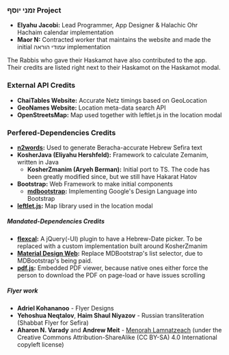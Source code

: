 ### זמני יוסף Project

- **Elyahu Jacobi:** Lead Programmer, App Designer & Halachic Ohr Hachaim calendar implementation
- **Maor N:** Contracted worker that maintains the website and made the initial עמודי הוראה implementation

The Rabbis who gave their Haskamot have also contributed to the app. Their credits are listed right next to their Haskamot on the Haskamot modal.

### External API Credits

- **ChaiTables Website:** Accurate Netz timings based on GeoLocation
- **GeoNames Website:** Location meta-data search API
- **OpenStreetsMap:** Map used together with leftlet.js in the location modal

### Perfered-Dependencies Credits

- **[n2words](https://github.com/forzagreen/n2words):** Used to generate Beracha-accurate Hebrew Sefira text
- **KosherJava (Eliyahu Hershfeld):** Framework to calculate Zemanim, written in Java
  - **KosherZmanim (Aryeh Berman):** Initial port to TS. The code has been greatly modified since, but we still have Hakarat Hatov
- **Bootstrap:** Web Framework to make initial components
  - **[mdbootstrap](https://mdbootstrap.com/):** Implementing Google's Design Language into Bootstrap
- **[leftlet.js](https://leafletjs.com/):** Map library used in the location modal

##### Mandated-Dependencies Credits

- **[flexcal](https://github.com/dwachss/flexcal):** A jQuery(-UI) plugin to have a Hebrew-Date picker. To be replaced with a custom implementation built around KosherZmanim
- **[Material Design Web](https://m3.material.io/develop/web):** Replace MDBootstrap's list selector, due to MDBootstrap's being paid.
- **[pdf.js](https://mozilla.github.io/pdf.js/):** Embedded PDF viewer, because native ones either force the person to download the PDF on page-load or have issues scrolling

##### Flyer work

- **Adriel Kohananoo** - Flyer Designs
- **Yehoshua Neqtalov**, **Haim Shaul Niyazov** - Russian transliteration (Shabbat Flyer for Sefira)
- **Aharon N. Varady** and **Andrew Meit** - [Menorah Lamnatzeach](https://opensiddur.org/?p=3393) (under the Creative Commons Attribution-ShareAlike (CC BY-SA) 4.0 International copyleft license)